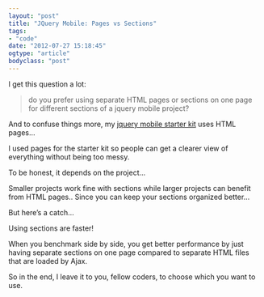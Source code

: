 ```yaml
---
layout: "post"
title: "JQuery Mobile: Pages vs Sections"
tags: 
- "code"
date: "2012-07-27 15:18:45"
ogtype: "article"
bodyclass: "post"
---
```


I get this question a lot:

> do you prefer using separate HTML pages or sections on one page for different sections of a jquery mobile project?

And to confuse things more, my [jquery mobile starter kit](http://rogerstringer.com/2012/07/07/jquery-mobile-starter) uses HTML pages…

I used pages for the starter kit so people can get a clearer view of everything without being too messy.

To be honest, it depends on the project…

Smaller projects work fine with sections while larger projects can benefit from HTML pages.. Since you can keep your sections organized better…

But here’s a catch…

Using sections are faster!

When you benchmark side by side, you get better performance by just having separate sections on one page compared to separate HTML files that are loaded by Ajax.

So in the end, I leave it to you, fellow coders, to choose which you want to use.